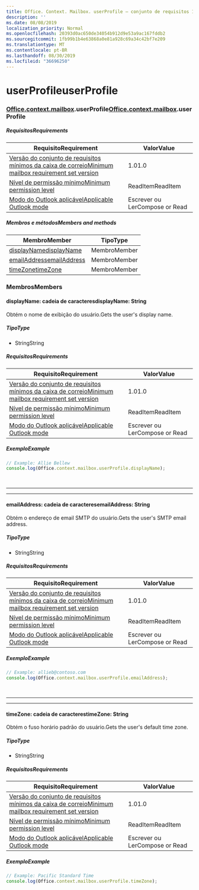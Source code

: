 ```yaml
---
title: Office. Context. Mailbox. userProfile – conjunto de requisitos 1,3
description: ''
ms.date: 08/08/2019
localization_priority: Normal
ms.openlocfilehash: 20393d0ac650de34054b912d9e53a9ac167fddb2
ms.sourcegitcommit: 1fb99b1b4e63868a0e81a928c69a34c42bf7e209
ms.translationtype: MT
ms.contentlocale: pt-BR
ms.lasthandoff: 08/30/2019
ms.locfileid: "36696250"
---
```

# <a name="userprofile"></a><span data-ttu-id="dc899-102">userProfile</span><span class="sxs-lookup"><span data-stu-id="dc899-102">userProfile</span></span>

### <a name="officeofficemdcontextofficecontextmdmailboxofficecontextmailboxmduserprofile"></a><span data-ttu-id="dc899-103">[Office](Office.md)[.context](Office.context.md)[.mailbox](Office.context.mailbox.md).userProfile</span><span class="sxs-lookup"><span data-stu-id="dc899-103">[Office](Office.md)[.context](Office.context.md)[.mailbox](Office.context.mailbox.md).userProfile</span></span>

##### <a name="requirements"></a><span data-ttu-id="dc899-104">Requisitos</span><span class="sxs-lookup"><span data-stu-id="dc899-104">Requirements</span></span>

|<span data-ttu-id="dc899-105">Requisito</span><span class="sxs-lookup"><span data-stu-id="dc899-105">Requirement</span></span>| <span data-ttu-id="dc899-106">Valor</span><span class="sxs-lookup"><span data-stu-id="dc899-106">Value</span></span>|
|---|---|
|[<span data-ttu-id="dc899-107">Versão do conjunto de requisitos mínimos da caixa de correio</span><span class="sxs-lookup"><span data-stu-id="dc899-107">Minimum mailbox requirement set version</span></span>](/office/dev/add-ins/reference/requirement-sets/outlook-api-requirement-sets)| <span data-ttu-id="dc899-108">1.0</span><span class="sxs-lookup"><span data-stu-id="dc899-108">1.0</span></span>|
|[<span data-ttu-id="dc899-109">Nível de permissão mínimo</span><span class="sxs-lookup"><span data-stu-id="dc899-109">Minimum permission level</span></span>](/outlook/add-ins/understanding-outlook-add-in-permissions)| <span data-ttu-id="dc899-110">ReadItem</span><span class="sxs-lookup"><span data-stu-id="dc899-110">ReadItem</span></span>|
|[<span data-ttu-id="dc899-111">Modo do Outlook aplicável</span><span class="sxs-lookup"><span data-stu-id="dc899-111">Applicable Outlook mode</span></span>](/outlook/add-ins/#extension-points)| <span data-ttu-id="dc899-112">Escrever ou Ler</span><span class="sxs-lookup"><span data-stu-id="dc899-112">Compose or Read</span></span>|

##### <a name="members-and-methods"></a><span data-ttu-id="dc899-113">Membros e métodos</span><span class="sxs-lookup"><span data-stu-id="dc899-113">Members and methods</span></span>

| <span data-ttu-id="dc899-114">Membro</span><span class="sxs-lookup"><span data-stu-id="dc899-114">Member</span></span> | <span data-ttu-id="dc899-115">Tipo</span><span class="sxs-lookup"><span data-stu-id="dc899-115">Type</span></span> |
|--------|------|
| [<span data-ttu-id="dc899-116">displayName</span><span class="sxs-lookup"><span data-stu-id="dc899-116">displayName</span></span>](#displayname-string) | <span data-ttu-id="dc899-117">Membro</span><span class="sxs-lookup"><span data-stu-id="dc899-117">Member</span></span> |
| [<span data-ttu-id="dc899-118">emailAddress</span><span class="sxs-lookup"><span data-stu-id="dc899-118">emailAddress</span></span>](#emailaddress-string) | <span data-ttu-id="dc899-119">Membro</span><span class="sxs-lookup"><span data-stu-id="dc899-119">Member</span></span> |
| [<span data-ttu-id="dc899-120">timeZone</span><span class="sxs-lookup"><span data-stu-id="dc899-120">timeZone</span></span>](#timezone-string) | <span data-ttu-id="dc899-121">Membro</span><span class="sxs-lookup"><span data-stu-id="dc899-121">Member</span></span> |

### <a name="members"></a><span data-ttu-id="dc899-122">Membros</span><span class="sxs-lookup"><span data-stu-id="dc899-122">Members</span></span>

#### <a name="displayname-string"></a><span data-ttu-id="dc899-123">displayName: cadeia de caracteres</span><span class="sxs-lookup"><span data-stu-id="dc899-123">displayName: String</span></span>

<span data-ttu-id="dc899-124">Obtém o nome de exibição do usuário.</span><span class="sxs-lookup"><span data-stu-id="dc899-124">Gets the user's display name.</span></span>

##### <a name="type"></a><span data-ttu-id="dc899-125">Tipo</span><span class="sxs-lookup"><span data-stu-id="dc899-125">Type</span></span>

*   <span data-ttu-id="dc899-126">String</span><span class="sxs-lookup"><span data-stu-id="dc899-126">String</span></span>

##### <a name="requirements"></a><span data-ttu-id="dc899-127">Requisitos</span><span class="sxs-lookup"><span data-stu-id="dc899-127">Requirements</span></span>

|<span data-ttu-id="dc899-128">Requisito</span><span class="sxs-lookup"><span data-stu-id="dc899-128">Requirement</span></span>| <span data-ttu-id="dc899-129">Valor</span><span class="sxs-lookup"><span data-stu-id="dc899-129">Value</span></span>|
|---|---|
|[<span data-ttu-id="dc899-130">Versão do conjunto de requisitos mínimos da caixa de correio</span><span class="sxs-lookup"><span data-stu-id="dc899-130">Minimum mailbox requirement set version</span></span>](/office/dev/add-ins/reference/requirement-sets/outlook-api-requirement-sets)| <span data-ttu-id="dc899-131">1.0</span><span class="sxs-lookup"><span data-stu-id="dc899-131">1.0</span></span>|
|[<span data-ttu-id="dc899-132">Nível de permissão mínimo</span><span class="sxs-lookup"><span data-stu-id="dc899-132">Minimum permission level</span></span>](/outlook/add-ins/understanding-outlook-add-in-permissions)| <span data-ttu-id="dc899-133">ReadItem</span><span class="sxs-lookup"><span data-stu-id="dc899-133">ReadItem</span></span>|
|[<span data-ttu-id="dc899-134">Modo do Outlook aplicável</span><span class="sxs-lookup"><span data-stu-id="dc899-134">Applicable Outlook mode</span></span>](/outlook/add-ins/#extension-points)| <span data-ttu-id="dc899-135">Escrever ou Ler</span><span class="sxs-lookup"><span data-stu-id="dc899-135">Compose or Read</span></span>|

##### <a name="example"></a><span data-ttu-id="dc899-136">Exemplo</span><span class="sxs-lookup"><span data-stu-id="dc899-136">Example</span></span>

```js
// Example: Allie Bellew
console.log(Office.context.mailbox.userProfile.displayName);
```

<br>

---
---

#### <a name="emailaddress-string"></a><span data-ttu-id="dc899-137">emailAddress: cadeia de caracteres</span><span class="sxs-lookup"><span data-stu-id="dc899-137">emailAddress: String</span></span>

<span data-ttu-id="dc899-138">Obtém o endereço de email SMTP do usuário.</span><span class="sxs-lookup"><span data-stu-id="dc899-138">Gets the user's SMTP email address.</span></span>

##### <a name="type"></a><span data-ttu-id="dc899-139">Tipo</span><span class="sxs-lookup"><span data-stu-id="dc899-139">Type</span></span>

*   <span data-ttu-id="dc899-140">String</span><span class="sxs-lookup"><span data-stu-id="dc899-140">String</span></span>

##### <a name="requirements"></a><span data-ttu-id="dc899-141">Requisitos</span><span class="sxs-lookup"><span data-stu-id="dc899-141">Requirements</span></span>

|<span data-ttu-id="dc899-142">Requisito</span><span class="sxs-lookup"><span data-stu-id="dc899-142">Requirement</span></span>| <span data-ttu-id="dc899-143">Valor</span><span class="sxs-lookup"><span data-stu-id="dc899-143">Value</span></span>|
|---|---|
|[<span data-ttu-id="dc899-144">Versão do conjunto de requisitos mínimos da caixa de correio</span><span class="sxs-lookup"><span data-stu-id="dc899-144">Minimum mailbox requirement set version</span></span>](/office/dev/add-ins/reference/requirement-sets/outlook-api-requirement-sets)| <span data-ttu-id="dc899-145">1.0</span><span class="sxs-lookup"><span data-stu-id="dc899-145">1.0</span></span>|
|[<span data-ttu-id="dc899-146">Nível de permissão mínimo</span><span class="sxs-lookup"><span data-stu-id="dc899-146">Minimum permission level</span></span>](/outlook/add-ins/understanding-outlook-add-in-permissions)| <span data-ttu-id="dc899-147">ReadItem</span><span class="sxs-lookup"><span data-stu-id="dc899-147">ReadItem</span></span>|
|[<span data-ttu-id="dc899-148">Modo do Outlook aplicável</span><span class="sxs-lookup"><span data-stu-id="dc899-148">Applicable Outlook mode</span></span>](/outlook/add-ins/#extension-points)| <span data-ttu-id="dc899-149">Escrever ou Ler</span><span class="sxs-lookup"><span data-stu-id="dc899-149">Compose or Read</span></span>|

##### <a name="example"></a><span data-ttu-id="dc899-150">Exemplo</span><span class="sxs-lookup"><span data-stu-id="dc899-150">Example</span></span>

```js
// Example: allieb@contoso.com
console.log(Office.context.mailbox.userProfile.emailAddress);
```

<br>

---
---

#### <a name="timezone-string"></a><span data-ttu-id="dc899-151">timeZone: cadeia de caracteres</span><span class="sxs-lookup"><span data-stu-id="dc899-151">timeZone: String</span></span>

<span data-ttu-id="dc899-152">Obtém o fuso horário padrão do usuário.</span><span class="sxs-lookup"><span data-stu-id="dc899-152">Gets the user's default time zone.</span></span>

##### <a name="type"></a><span data-ttu-id="dc899-153">Tipo</span><span class="sxs-lookup"><span data-stu-id="dc899-153">Type</span></span>

*   <span data-ttu-id="dc899-154">String</span><span class="sxs-lookup"><span data-stu-id="dc899-154">String</span></span>

##### <a name="requirements"></a><span data-ttu-id="dc899-155">Requisitos</span><span class="sxs-lookup"><span data-stu-id="dc899-155">Requirements</span></span>

|<span data-ttu-id="dc899-156">Requisito</span><span class="sxs-lookup"><span data-stu-id="dc899-156">Requirement</span></span>| <span data-ttu-id="dc899-157">Valor</span><span class="sxs-lookup"><span data-stu-id="dc899-157">Value</span></span>|
|---|---|
|[<span data-ttu-id="dc899-158">Versão do conjunto de requisitos mínimos da caixa de correio</span><span class="sxs-lookup"><span data-stu-id="dc899-158">Minimum mailbox requirement set version</span></span>](/office/dev/add-ins/reference/requirement-sets/outlook-api-requirement-sets)| <span data-ttu-id="dc899-159">1.0</span><span class="sxs-lookup"><span data-stu-id="dc899-159">1.0</span></span>|
|[<span data-ttu-id="dc899-160">Nível de permissão mínimo</span><span class="sxs-lookup"><span data-stu-id="dc899-160">Minimum permission level</span></span>](/outlook/add-ins/understanding-outlook-add-in-permissions)| <span data-ttu-id="dc899-161">ReadItem</span><span class="sxs-lookup"><span data-stu-id="dc899-161">ReadItem</span></span>|
|[<span data-ttu-id="dc899-162">Modo do Outlook aplicável</span><span class="sxs-lookup"><span data-stu-id="dc899-162">Applicable Outlook mode</span></span>](/outlook/add-ins/#extension-points)| <span data-ttu-id="dc899-163">Escrever ou Ler</span><span class="sxs-lookup"><span data-stu-id="dc899-163">Compose or Read</span></span>|

##### <a name="example"></a><span data-ttu-id="dc899-164">Exemplo</span><span class="sxs-lookup"><span data-stu-id="dc899-164">Example</span></span>

```js
// Example: Pacific Standard Time
console.log(Office.context.mailbox.userProfile.timeZone);
```
